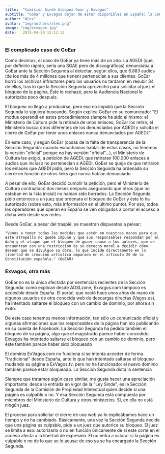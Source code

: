 ```yaml
---
title:  "Comisión Sinde bloquea Goar y Exvagos"
subtitle: "Goear y Exvagos dejan de estar disponibles en España: la Comisión Sinde ordena su bloqueo "
author: "Alex"
avatar: "img/authors/alex.png"
image: "img/exvagos.jpg"
date:   2015-04-20 12:12:12
---
```


### El complicado caso de GoEar
Como decimos, el caso de GoEar ya tiene más de un año. La AGEDI (que, por definirlo rápido, sería una SGAE pero de discográficas) denunciaba a GoEar ante la Sección Segunda al detectar, según ellos, que 6.883 audios (de los más de 4 millones que tienen) pertenecían a sus clientes. GoEar borró los archivos infractores pero los usuarios no tardaron en resubir 34 de ellos, tras lo que la Sección Segunda aprovechó para solicitar al juez el bloqueo de la página. Éste lo rechazó, pero la Audiencia Nacional lo autorizaba poco después.

El bloqueo no llegó a producirse, pero eso no impidió que la Sección Segunda lo siguiera buscando. Según explica GoEar en su comunicado: "El modus operandi en estos procedimientos siempre ha sido el mismo: el Ministerio de Cultura pide la retirada de unos enlaces, GoEar los retira, el Ministerio busca otros diferentes de los denunciados por AGEDI y solicita el cierre de GoEar por tener unos enlaces nunca denunciados por AGEDI."

En este caso, y según GoEar (cosas de la falta de transparencia de la Sección Segunda: cuando escuchamos hablar de estos casos, no tenemos la versión "oficial" porque no hay versión "oficial"...), el Ministerio de Cultura les exigió, a petición de AGEDI, que retiraran 100.000 enlaces a audios que incluso no pertenecían a AGEDI.
GoEar se queja de que retiraron los enlaces que AGEDI pidió, pero la Sección Segunda ha ordenado su cierre en función de otros links que nunca habían denunciado

A pesar de ello, GoEar decidió cumplir la petición, pero el Ministerio de Cultura contraatacó dos meses después asegurando que otros (que no estaban en la lista inicial) no habían sido borrados. La Sección Segunda pidió entonces a un juez que ordenara el bloqueo de GoEar y éste lo ha autorizado (sobre esto, más información en el último punto). Por eso, todos los operadores que operan en España se ven obligados a cortar el acceso a dicha web desde sus redes.

Desde GoEar, a pesar del traspié, se muestran dispuestos a pelear:

    "Vamos a tomar todas las medidas que estén en nuestras manos para que este atropello no quede impune y que sus responsables respondan por el daño y el ataque que el bloqueo de goaer cause a los autores, que se encuentran con una restricción de su derecho moral a decidir cómo desean que se divulgue su obra, lo que incide directamente en la libertad de creación artística amparada en el artículo 20 de la Constitución española." (GoEAR)

### Exvagos, otra más

GoEar no es la única afectada por sentencias recientes de la Sección Segunda: como explican desde ADSLzone, Exvagos.com tampoco es accesible desde España. El portal, que nació hace unos años de mano de algunos usuarios de otra conocida web de descargas directas (Vagos.es), ha intentado saltarse el bloqueo con un cambio de dominio, por ahora sin éxito.

De este caso tenemos menos información, tan sólo un comunicado oficial y algunas afirmaciones que los responsables de la página han ido publicando en su cuenta de Facebook. La Sección Segunda ha pedido también el bloqueo de su página, algo que el magistrado parece haber concedido.
Exvagos ha intentado saltarse el bloqueo con un cambio de dominio, pero éste también parece haber sido bloqueado

El dominio ExVagos.com no funciona si se intenta acceder de forma "tradicional" desde España, ante lo que han intentado saltarse el bloqueo mudando su página a ExVagos.tv, pero no ha funcionado: el nuevo dominio también parece estar bloqueado.
La Sección Segunda dicta la sentencia

Siempre que tratamos algún caso similar, me gusta hacer una apreciación importante: desde la entrada en vigor de la "Ley Sinde", es la Sección Segunda de la Comisión de Propiedad Intelectual quien decide si una página es culpable o no. Y esa Sección Segunda está compuesta por miembros del Ministerio de Cultura y otros ministerios. Sí, en ella no está ningún juez.

El proceso para solicitar el cierre de una web ya lo explicábamos hace un tiempo y no ha cambiado. Básicamente, una vez la Sección Segunda decide que una página es culpable, pide a un juez que autorice su bloqueo. El juez se limita a eso: autorizarlo o no en función únicamente de si este corte en el acceso afecta a la libertad de expresión. Él no entra a valorar si la página es culpable o no de lo que se le acusa: de eso ya se ha encargado la Sección Segunda.

